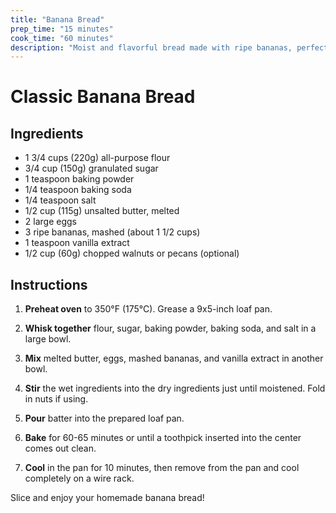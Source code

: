 ```yaml
---
title: "Banana Bread"
prep_time: "15 minutes"
cook_time: "60 minutes"
description: "Moist and flavorful bread made with ripe bananas, perfect for breakfast or a snack."
---
```


# Classic Banana Bread

## Ingredients

-   1 3/4 cups (220g) all-purpose flour
-   3/4 cup (150g) granulated sugar
-   1 teaspoon baking powder
-   1/4 teaspoon baking soda
-   1/4 teaspoon salt
-   1/2 cup (115g) unsalted butter, melted
-   2 large eggs
-   3 ripe bananas, mashed (about 1 1/2 cups)
-   1 teaspoon vanilla extract
-   1/2 cup (60g) chopped walnuts or pecans (optional)

## Instructions

1. **Preheat oven** to 350°F (175°C). Grease a 9x5-inch loaf pan.

2. **Whisk together** flour, sugar, baking powder, baking soda, and salt in a large bowl.

3. **Mix** melted butter, eggs, mashed bananas, and vanilla extract in another bowl.

4. **Stir** the wet ingredients into the dry ingredients just until moistened. Fold in nuts if using.

5. **Pour** batter into the prepared loaf pan.

6. **Bake** for 60-65 minutes or until a toothpick inserted into the center comes out clean.

7. **Cool** in the pan for 10 minutes, then remove from the pan and cool completely on a wire rack.

Slice and enjoy your homemade banana bread!
